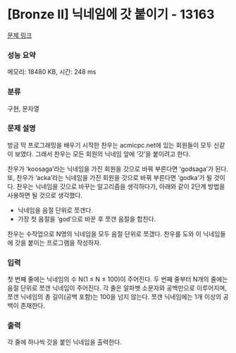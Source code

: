 # [Bronze II] 닉네임에 갓 붙이기 - 13163 

[문제 링크](https://www.acmicpc.net/problem/13163) 

### 성능 요약

메모리: 18480 KB, 시간: 248 ms

### 분류

구현, 문자열

### 문제 설명

<p>방금 막 프로그래밍을 배우기 시작한 찬우는 acmicpc.net에 있는 회원들이 모두 신같이 보였다. 그래서 찬우는 모든 회원의 닉네임 앞에 ‘갓’을 붙이려고 한다.</p>

<p>찬우가 ‘koosaga’라는 닉네임을 가진 회원을 갓으로 바꿔 부른다면 ‘godsaga’가 된다. 또, 찬우가 ‘acka’라는 닉네임을 가진 회원을 갓으로 바꿔 부른다면 ‘godka’가 될 것이다. 찬우는 닉네임을 갓으로 바꾸는 알고리즘을 생각하다가, 아래와 같이 2단계 방법을 사용하면 될 것으로 생각했다.</p>

<ul>
	<li>닉네임을 음절 단위로 쪼갠다.</li>
	<li>가장 첫 음절을 ‘god’으로 바꾼 후 쪼갠 음절을 합친다.</li>
</ul>

<p>찬우는 수작업으로 N명의 닉네임을 모두 음절 단위로 쪼갰다. 찬우를 도와 이 닉네임들에 갓을 붙이는 프로그램을 작성하자.</p>

### 입력 

 <p>첫 번째 줄에는 닉네임의 수 N(1 ≤ N ≤ 100)이 주어진다. 두 번째 줄부터 N개의 줄에는 음절 단위로 쪼갠 닉네임이 주어진다. 각 줄은 알파벳 소문자와 공백만으로 이루어지며, 쪼갠 닉네임의 총 길이(공백 포함)는 100을 넘지 않는다. 쪼갠 닉네임에는 1개 이상의 공백이 존재한다.</p>

### 출력 

 <p>각 줄에 하나씩 갓을 붙인 닉네임을 출력한다.</p>

